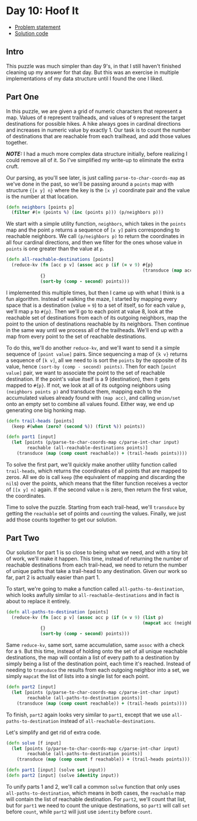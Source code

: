 # Day 10: Hoof It

* [Problem statement](https://adventofcode.com/2024/day/10)
* [Solution code](https://github.com/abyala/advent-2024-clojure/blob/master/src/advent_2024_clojure/day10.clj)

## Intro

This puzzle was much simpler than day 9's, in that I still haven't finished cleaning up my answer for that day. But
this was an exercise in multiple implementations of my data structure until I found the one I liked.

## Part One

In this puzzle, we are given a grid of numeric characters that represent a map. Values of `0` represent trailheads,
and values of `9` represent the target destinations for possible hikes. A hike always goes in cardinal directions and
increases in numeric value by exactly 1. Our task is to count the number of destinations that are reachable from each
trailhead, and add those values together.

**_NOTE:_** I had a much more complex data structure initially, before realizing I could remove all of it. So I've
simplified my write-up to eliminate the extra cruft.

Our parsing, as you'll see later, is just calling `parse-to-char-coords-map` as we've done in the past, so we'll be
passing around a `points` map with structure `{[x y] n}` where the key is the `[x y]` coordinate pair and the value is
the number at that location.

```clojure
(defn neighbors [points p]
  (filter #(= (points %) (inc (points p))) (p/neighbors p)))
```

We start with a simple utility function, `neighbors`, which takes in the `points` map and the point `p` returns a
sequence of `[x y]` pairs corresponding to reachable neighbors. We call `(p/neighbors p)` to return the coordinates in
all four cardinal directions, and then we filter for the ones whose value in `points` is one greater than the value at
`p`.

```clojure
(defn all-reachable-destinations [points]
  (reduce-kv (fn [acc p v] (assoc acc p (if (= v 9) #{p}
                                                    (transduce (map acc) set/union #{} (neighbors points p)))))
             {}
             (sort-by (comp - second) points)))
```

I implemented this multiple times, but then I came up with what I think is a fun algorithm. Instead of walking the
maze, I started by mapping every space that is a destination (value = `9`) to a set of itself, so for each value `p`,
we'll map `p` to `#{p}`. Then we'll go to each point at value 8, look at the reachable set of destinations from each of
its outgoing neighbors, map the point to the union of destinations reachable by its neighbors. Then continue in the
same way until we process all of the trailheads. We'll end up with a map from every point to the set of reachable
destinations.

To do this, we'll do another `reduce-kv`, and we'll want to send it a simple sequence of `[point value]` pairs. Since
sequencing a map of `{k v}` returns a sequence of `[k v]`, all we need to is sort the `points` by the opposite of its
value, hence `(sort-by (comp - second) points)`. Then for each `[point value]` pair, we want to associate the point to
the set of reachable destination. If the point's value itself is a 9 (destination), then it gets mapped to `#{p}`. If
not, we look at all of its outgoing neighbors using `(neighbors points p)` and transduce them, mapping each to the
accumulated values already found with `(map acc)`, and calling `union/set` onto an empty set to combine all values
found. Either way, we end up generating one big honking map.

```clojure
(defn trail-heads [points]
  (keep #(when (zero? (second %)) (first %)) points))

(defn part1 [input]
  (let [points (p/parse-to-char-coords-map c/parse-int-char input)
        reachable (all-reachable-destinations points)]
    (transduce (map (comp count reachable)) + (trail-heads points))))
```

To solve the first part, we'll quickly make another utility function called `trail-heads`, which returns the
coordinates of all points that are mapped to zeros. All we do is call `keep` (the equivalent of mapping and discarding
the `nil`s) over the points, which means that the filter function receives a vector of `[[x y] n]` again. If the
second value `n` is zero, then return the first value, the coordinates.

Time to solve the puzzle. Starting from each trail-head, we'll `transduce` by getting the `reachable` set of points
and `count`ing the values. Finally, we just add those counts together to get our solution.

## Part Two

Our solution for part 1 is so close to being what we need, and with a tiny bit of work, we'll make it happen. This time,
instead of returning the number of reachable destinations from each trail-head, we need to return the number of unique
paths that take a trail-head to any destination. Given our work so far, part 2 is actually easier than part 1.

To start, we're going to make a function called `all-paths-to-destination`, which looks awfully similar to
`all-reachable-destinations` and in fact is about to replace it entirely.

```clojure
(defn all-paths-to-destination [points]
  (reduce-kv (fn [acc p v] (assoc acc p (if (= v 9) (list p)
                                                    (mapcat acc (neighbors points p)))))
             {}
             (sort-by (comp - second) points)))
```

Same `reduce-kv`, same sort, same accumulation, same `assoc` with a check for a `9`. But this time, instead of holding
onto the set of all unique reachable destinations, the map will contain a list of every path to a destination by
simply being a list of the destination point, each time it's reached. Instead of needing to `transduce` the results
from each outgoing neighbor into a set, we simply `mapcat` the list of lists into a single list for each point.

```clojure
(defn part2 [input]
  (let [points (p/parse-to-char-coords-map c/parse-int-char input)
        reachable (all-paths-to-destination points)]
    (transduce (map (comp count reachable)) + (trail-heads points))))
```

To finish, `part2` again looks very similar to `part1`, except that we use `all-paths-to-destination` instead of
`all-reachable-destinations`.

Let's simplify and get rid of extra code.

```clojure
(defn solve [f input]
  (let [points (p/parse-to-char-coords-map c/parse-int-char input)
        reachable (all-paths-to-destination points)]
    (transduce (map (comp count f reachable)) + (trail-heads points))))

(defn part1 [input] (solve set input))
(defn part2 [input] (solve identity input))
```

To unify parts 1 and 2, we'll call a common `solve` function that only uses `all-paths-to-destination`, which means in
both cases, the `reachable` map will contain the list of reachable destination. For `part2`, we'll count that list,
but for `part1` we need to count the unique destinations, so `part1` will call `set` before `count`, while `part2`
will just use `identity` before `count`.